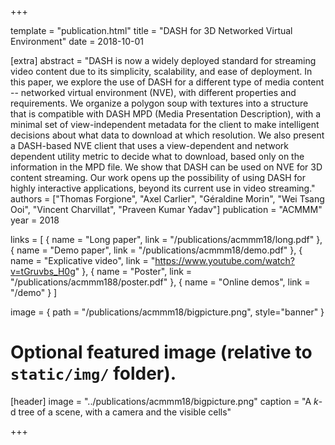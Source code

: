 +++

template = "publication.html"
title = "DASH for 3D Networked Virtual Environment"
date = 2018-10-01

[extra]
abstract = "DASH is now a widely deployed standard for streaming video content due to its simplicity, scalability, and ease of deployment. In this paper, we explore the use of DASH for a different type of media content -- networked virtual environment (NVE), with different properties and requirements. We organize a polygon soup with textures into a structure that is compatible with DASH MPD (Media Presentation Description), with a minimal set of view-independent metadata for the client to make intelligent decisions about what data to download at which resolution. We also present a DASH-based NVE client that uses a view-dependent and network dependent utility metric to decide what to download, based only on the information in the MPD file. We show that DASH can be used on NVE for 3D content streaming. Our work opens up the possibility of using DASH for highly interactive applications, beyond its current use in video streaming."
authors = ["Thomas Forgione", "Axel Carlier", "Géraldine Morin", "Wei Tsang Ooi", "Vincent Charvillat", "Praveen Kumar Yadav"]
publication = "ACMMM"
year = 2018

links = [
    { name = "Long paper", link = "/publications/acmmm18/long.pdf" },
    { name = "Demo paper", link = "/publications/acmmm18/demo.pdf" },
    { name = "Explicative video", link = "https://www.youtube.com/watch?v=tGruvbs_H0g" },
    { name = "Poster", link = "/publications/acmmm188/poster.pdf" },
    { name = "Online demos", link = "/demo" }
]

image = { path = "/publications/acmmm18/bigpicture.png", style="banner" }

# Optional featured image (relative to `static/img/` folder).
[header]
image = "../publications/acmmm18/bigpicture.png"
caption = "A $k$-d tree of a scene, with a camera and the visible cells"

+++

